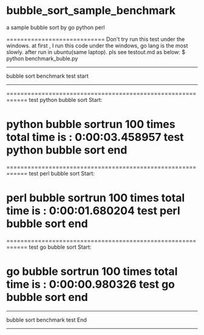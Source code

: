 bubble_sort_sample_benchmark
============================

a sample bubble sort by go python perl

============================
Don't try run this test under the windows.
at first , I run this code under the windows,
go lang is the most slowly.
after run in ubuntu(same laptop).
pls see testout.md as below:
$ python benchmark_buble.py 
____________________________________________________________
bubble sort benchmark test start
____________________________________________________________

============================================================
test python bubble sort Start:

python bubble sortrun 100 times total time is : 0:00:03.458957
test python bubble sort end
============================================================

============================================================
test perl bubble sort Start:

perl bubble sortrun 100 times total time is : 0:00:01.680204
test perl bubble sort end
============================================================

============================================================
test go bubble sort Start:

go bubble sortrun 100 times total time is : 0:00:00.980326
test go bubble sort end
============================================================
____________________________________________________________
bubble sort benchmark test End
____________________________________________________________
